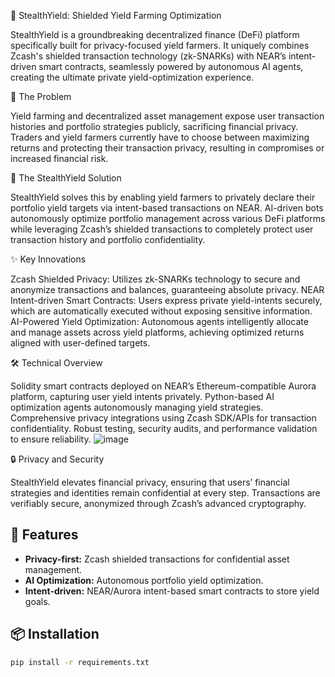 🌿 StealthYield: Shielded Yield Farming Optimization

StealthYield is a groundbreaking decentralized finance (DeFi) platform specifically built for privacy-focused yield farmers. It uniquely combines Zcash's shielded transaction technology (zk-SNARKs) with NEAR’s intent-driven smart contracts, seamlessly powered by autonomous AI agents, creating the ultimate private yield-optimization experience.

🎯 The Problem

Yield farming and decentralized asset management expose user transaction histories and portfolio strategies publicly, sacrificing financial privacy. Traders and yield farmers currently have to choose between maximizing returns and protecting their transaction privacy, resulting in compromises or increased financial risk.

🚀 The StealthYield Solution

StealthYield solves this by enabling yield farmers to privately declare their portfolio yield targets via intent-based transactions on NEAR. AI-driven bots autonomously optimize portfolio management across various DeFi platforms while leveraging Zcash’s shielded transactions to completely protect user transaction history and portfolio confidentiality.

✨ Key Innovations

Zcash Shielded Privacy: Utilizes zk-SNARKs technology to secure and anonymize transactions and balances, guaranteeing absolute privacy.
NEAR Intent-driven Smart Contracts: Users express private yield-intents securely, which are automatically executed without exposing sensitive information.
AI-Powered Yield Optimization: Autonomous agents intelligently allocate and manage assets across yield platforms, achieving optimized returns aligned with user-defined targets.

🛠️ Technical Overview

Solidity smart contracts deployed on NEAR’s Ethereum-compatible Aurora platform, capturing user yield intents privately.
Python-based AI optimization agents autonomously managing yield strategies.
Comprehensive privacy integrations using Zcash SDK/APIs for transaction confidentiality.
Robust testing, security audits, and performance validation to ensure reliability.
![image](https://github.com/user-attachments/assets/bbfeff0b-cdc9-40ec-933b-86f28ec351a7)



🔒 Privacy and Security

StealthYield elevates financial privacy, ensuring that users’ financial strategies and identities remain confidential at every step. Transactions are verifiably secure, anonymized through Zcash’s advanced cryptography.

## 🚀 Features
- **Privacy-first:** Zcash shielded transactions for confidential asset management.
- **AI Optimization:** Autonomous portfolio yield optimization.
- **Intent-driven:** NEAR/Aurora intent-based smart contracts to store yield goals.

## 📦 Installation
```bash
pip install -r requirements.txt

